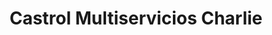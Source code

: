 ---
title: "Castrol Multiservicios Charlie"
url: /pocora/castrol-multiservicios-charlie/
shop: Reifen
---